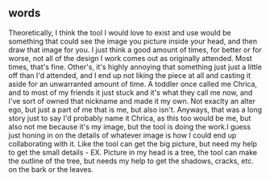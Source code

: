 ## words

Theoretically, I think the tool I would love to exist and use would be something that could see the image you picture inside your head, and then draw that image for you. I just think a good amount of times, for better or for worse, not all of the design I work comes out as originally attended. Most times, that's fine. Other's, it's highly annoying that something just just a little off than I'd attended, and I end up not liking the piece at all and casting it aside for an unwarranted amount of time. A toddler once called me Chrica, and to most of my friends it just stuck and it's what they call me now, and I've sort of owned that nickname and made it my own. Not exaclty an alter ego, but just a part of me that is me, but also isn't. Anyways, that was a long story just to say I'd probably name it Chrica, as this too would be me, but also not me because it's my image, but the tool is doing the work.I guess just honing in on the details of whatever image is how I could end up collaborating with it. Like the tool can get the big picture, but need my help to get the small details - EX. Picture in my head is a tree, the tool can make the outline of the tree, but needs my help to get the shadows, cracks, etc. on the bark or the leaves.
